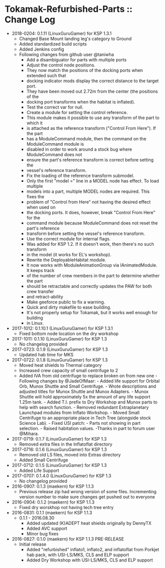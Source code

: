 # Tokamak-Refurbished-Parts :: Change Log

* 2018-0204: 0.1.11 (LinuxGuruGamer) for KSP 1.3.1
	+ Changed Base Mount landing leg's category to Ground
	+ Added standardized build scripts
	+ Added Jenkins config
	+ Following changes from github user @taniwha
		- Add a disambiguator for parts with multiple ports
		- Adjust the control node positions.
		- They now match the positions of the docking ports when extended such that
		- docking indicator mods display the correct distance to the target port.
		- They have been moved out 2.72m from the center (the positions of the
		- docking port transforms when the habitat is inflated).
		- Test the correct var for null.
		- Create a module for setting the control reference.
		- This module makes it possible to use any transform of the part to which it
		- is attached as the reference transform ("Control From Here"). If the part
		- has a ModuleCommand module, then the command on the ModuleCommand module is
		- disabled in order to work around a stock bug where ModuleCommand does not
		- ensure the part's reference transform is correct before setting the
		- vessel's reference transform.
		- Fix the loading of the reference transform submodel.
		- Only the first "model =" line in a MODEL node has effect. To load multiple
		- models into a part, multiple MODEL nodes are required. This fixes the
		- problem of "Control from Here" not having the desired effect when used on
		- the docking ports. It does, however, break "Control From Here" for the
		- command module because ModuleCommand does not reset the part's reference
		- transform before setting the vessel's reference transform.
		- Use the correct module for internal flags.
		- Was added for KSP 1.2. If it doesn't work, then there's no such transform
		- in the model (it works for EL's workshop).
		- Rewrite the DeployableHabitat module.
		- It now works with ModuleAnimationGroup via IAnimatedModule. It keeps track
		- of the number of crew members in the part to determine whether the part
		- should be retractable and correctly updates the PAW for both crew transfer
		- and retract-ability
		- Make geeforce public to fix a warning.
		- Quick and dirty makefile to ease building.
		- It's not properly setup for Tokamak, but it works well enough for building
		- in Linux.
* 2017-1012: 0.1.10.1 (LinuxGuruGamer) for KSP 1.3.1
	+ Fixed bottom node location on the dry workshop
* 2017-1011: 0.1.10 (LinuxGuruGamer) for KSP 1.3
	+ No changelog provided
* 2017-0723: 0.1.9 (LinuxGuruGamer) for KSP 1.3
	+ Updated hab time for MKS
* 2017-0722: 0.1.8 (LinuxGuruGamer) for KSP 1.3
	+ Moved heat shields to Thermal category
	+ Increased crew capacity of small centrifuge to 2
	+ Added IVA from old centrifuge to replace broken on from new one
			- Following changes by @JadeOfMaar:
				- Added life support for Orbital Orb, Munox Shuttle and Small Centrifuge.
				- Wrote descriptions and adjusted titles for Munox Shuttle and Munox Adapters.
				- Munox Shuttle will hold approximately 5x the amount of any life support 1.25m tank.
				- Added T.I. prefix to Dry Workshop and Munox parts to help with search function.
				- Removed redundant Extraplanetary Launchpad modules from Inflato Workshop.
				- Moved Small Centrifuge to an appropriate place in Tech Tree (alongside stock Science Lab).
				- Fixed USI patch:
				- Parts not showing in part selection.
				- Raised habitation values. -Thanks in part to forum user @Mihara.
* 2017-0719: 0.1.7 (LinuxGuruGamer) for KSP 1.3
	+ Removed extra files in the Inflatoflat directory
* 2017-0716: 0.1.6 (LinuxGuruGamer) for KSP 1.3
	+ Removed old LS files, moved into Extras directory
	+ Added Small Centrifuge
* 2017-0712: 0.1.5 (LinuxGuruGamer) for KSP 1.3
	+ Added Life Support
* 2017-0707: 0.1.4.0 (LinuxGuruGamer) for KSP 1.3
	+ No changelog provided
* 2016-0907: 0.1.3 (maekern) for KSP 1.1.3
	+ Previous release zip had wrong version of some files. Incrementing version number to make sure changes get pushed out to everyone
* 2016-0904: 0.1.2 (maekern) for KSP 1.1.3
	+ Fixed dry worskhop not having tech tree entry
* 2016-0831: 0.1.1 (maekern) for KSP 1.1.3
	+ 0.1.1 - 2016.08.30
		- Added updated (K)ADEPT heat shields originally by DennyTX
		- Added AVC support
		- Minor bug fixes
* 2016-0827: 0.1.0 (maekern) for KSP 1.1.3 PRE-RELEASE
	+ Initial release
		- Added "refurbished" inflato1, inflato2, and inflatoflat from Porkjet hab pack, with USI-LS/MKS, CLS and ELP support
		- Added Dry Workshop with USI-LS/MKS, CLS and ELP support
